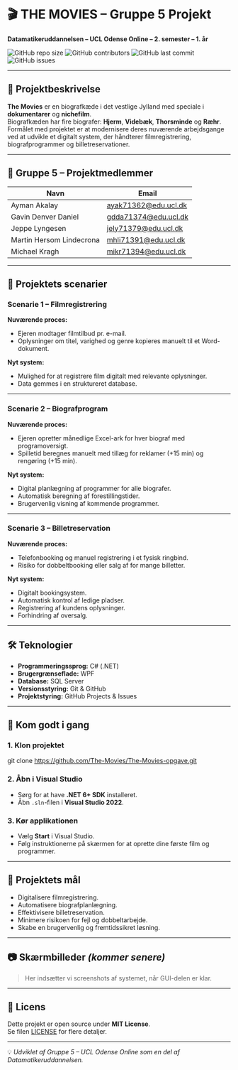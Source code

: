 ﻿# 🎬 THE MOVIES – Gruppe 5 Projekt
**Datamatikeruddannelsen – UCL Odense Online – 2. semester – 1. år**

![GitHub repo size](https://img.shields.io/github/repo-size/The-Movies/The-Movies-opgave)
![GitHub contributors](https://img.shields.io/github/contributors/The-Movies/The-Movies-opgave)
![GitHub last commit](https://img.shields.io/github/last-commit/The-Movies/The-Movies-opgave)
![GitHub issues](https://img.shields.io/github/issues/The-Movies/The-Movies-opgave)

---

## 📖 Projektbeskrivelse
**The Movies** er en biografkæde i det vestlige Jylland med speciale i **dokumentarer** og **nichefilm**.  
Biografkæden har fire biografer: **Hjerm**, **Videbæk**, **Thorsminde** og **Ræhr**.  
Formålet med projektet er at modernisere deres nuværende arbejdsgange ved at udvikle et digitalt system, der håndterer filmregistrering, biografprogrammer og billetreservationer.

---

## 👥 Gruppe 5 – Projektmedlemmer
| Navn | Email |
|------|-------|
| Ayman Akalay | [ayak71362@edu.ucl.dk](mailto:ayak71362@edu.ucl.dk) |
| Gavin Denver Daniel | [gdda71374@edu.ucl.dk](mailto:gdda71374@edu.ucl.dk) |
| Jeppe Lyngesen | [jely71379@edu.ucl.dk](mailto:jely71379@edu.ucl.dk) |
| Martin Hersom Lindecrona | [mhli71391@edu.ucl.dk](mailto:mhli71391@edu.ucl.dk) |
| Michael Kragh | [mikr71394@edu.ucl.dk](mailto:mikr71394@edu.ucl.dk) |

---

## 📝 Projektets scenarier

### **Scenarie 1 – Filmregistrering**
**Nuværende proces:**
- Ejeren modtager filmtilbud pr. e-mail.
- Oplysninger om titel, varighed og genre kopieres manuelt til et Word-dokument.

**Nyt system:**
- Mulighed for at registrere film digitalt med relevante oplysninger.
- Data gemmes i en struktureret database.

---

### **Scenarie 2 – Biografprogram**
**Nuværende proces:**
- Ejeren opretter månedlige Excel-ark for hver biograf med programoversigt.
- Spilletid beregnes manuelt med tillæg for reklamer (+15 min) og rengøring (+15 min).

**Nyt system:**
- Digital planlægning af programmer for alle biografer.
- Automatisk beregning af forestillingstider.
- Brugervenlig visning af kommende programmer.

---

### **Scenarie 3 – Billetreservation**
**Nuværende proces:**
- Telefonbooking og manuel registrering i et fysisk ringbind.
- Risiko for dobbeltbooking eller salg af for mange billetter.

**Nyt system:**
- Digitalt bookingsystem.
- Automatisk kontrol af ledige pladser.
- Registrering af kundens oplysninger.
- Forhindring af oversalg.

---

## 🛠️ Teknologier
- **Programmeringssprog:** C# (.NET)
- **Brugergrænseflade:** WPF
- **Database:** SQL Server
- **Versionsstyring:** Git & GitHub
- **Projektstyring:** GitHub Projects & Issues

---

## 🚀 Kom godt i gang

### 1. Klon projektet

git clone https://github.com/The-Movies/The-Movies-opgave.git


### 2. Åbn i Visual Studio
- Sørg for at have **.NET 6+ SDK** installeret.
- Åbn `.sln`-filen i **Visual Studio 2022**.

### 3. Kør applikationen
- Vælg **Start** i Visual Studio.
- Følg instruktionerne på skærmen for at oprette dine første film og programmer.

---

## 📌 Projektets mål
- Digitalisere filmregistrering.
- Automatisere biografplanlægning.
- Effektivisere billetreservation.
- Minimere risikoen for fejl og dobbeltarbejde.
- Skabe en brugervenlig og fremtidssikret løsning.

---

## 📷 Skærmbilleder *(kommer senere)*
> Her indsætter vi screenshots af systemet, når GUI-delen er klar.

---

## 📄 Licens
Dette projekt er open source under **MIT License**.  
Se filen [LICENSE](LICENSE) for flere detaljer.

---

💡 *Udviklet af Gruppe 5 – UCL Odense Online som en del af Datamatikeruddannelsen.*
```bash